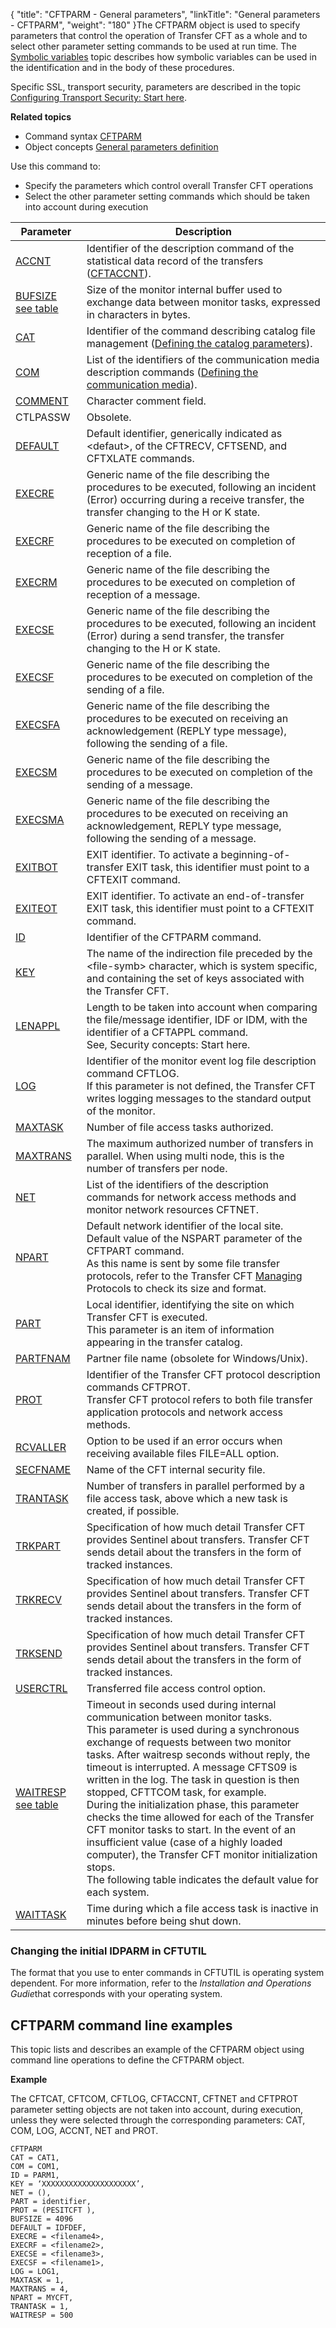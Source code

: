 {
    "title": "CFTPARM  - General parameters",
    "linkTitle": "General parameters - CFTPARM",
    "weight": "180"
}The <span id="Defining_CFTPARM"></span>CFTPARM object is used to specify parameters
that control the operation of Transfer CFT as a whole and to select other
parameter setting commands to be used at run time. The [Symbolic variables](../../../command_summary/symbolic_variables) topic describes
how symbolic variables can be used in the identification and in the body
of these procedures.

Specific SSL, transport security, parameters are described in the topic
[Configuring
Transport Security: Start here](../../../../transport_security_start_here/configuring_transport_security_start_here).

**Related
topics**

- Command syntax
    [CFTPARM](../../../command_summary#CFTPARM)
- Object concepts
    [General parameters
    definition](../../../../admin_intro/admin_config_commands/cftparm_general_parameters)

Use this command to:

- Specify
    the parameters which control overall Transfer CFT operations
- Select
    the other parameter setting commands which should be taken into account
    during execution


| Parameter  | Description  |
| --- | --- |
| <a href="../../../command_summary/parameter_intro/accnt">ACCNT</a> | Identifier of the description command of the statistical data record of the transfers (<a href="../../../../admin_intro/admin_config_commands/cftaccnt_concepts">CFTACCNT</a>). |
| <a href="../../../command_summary/parameter_intro/bufsize">BUFSIZE</a> <br/> <a href="../../../command_summary/parameter_intro/bufsize">see table</a>  | Size of the monitor internal buffer used to exchange data between monitor tasks, expressed in characters in bytes. |
| <a href="../../../command_summary/parameter_intro/cat">CAT</a> | Identifier of the command describing catalog file management (<a href="../cftcat">Defining the catalog parameters</a>). |
| <a href="../../../command_summary/parameter_intro/com">COM</a>  | List of the identifiers of the communication media description commands (<a href="../../../../admin_intro/admin_config_commands/communication_media_concepts">Defining the communication media</a>). |
| <a href="../../../command_summary/parameter_intro/comment">COMMENT</a>  | Character comment field. |
| CTLPASSW | Obsolete. |
| <a href="../../../command_summary/parameter_intro/default">DEFAULT</a> | Default identifier, generically indicated as &lt;defaut&gt;, of the CFTRECV, CFTSEND, and CFTXLATE commands. |
| <a href="../../../command_summary/parameter_intro/execre">EXECRE</a> | Generic name of the file describing the procedures to be executed, following an incident (Error) occurring during a receive transfer, the transfer changing to the H or K state. |
| <a href="../../../command_summary/parameter_intro/execrf">EXECRF</a> | Generic name of the file describing the procedures to be executed on completion of reception of a file. |
| <a href="../../../command_summary/parameter_intro/execrm">EXECRM</a> | Generic name of the file describing the procedures to be executed on completion of reception of a message. |
| <a href="../../../command_summary/parameter_intro/execse">EXECSE</a> | Generic name of the file describing the procedures to be executed, following an incident (Error) during a send transfer, the transfer changing to the H or K state. |
| <a href="../../../command_summary/parameter_intro/execsf">EXECSF</a> | Generic name of the file describing the procedures to be executed on completion of the sending of a file. |
| <a href="../../../command_summary/parameter_intro/execsfa">EXECSFA</a>  | Generic name of the file describing the procedures to be executed on receiving an acknowledgement (REPLY type message), following the sending of a file. |
| <a href="../../../command_summary/parameter_intro/execsm">EXECSM</a>  | Generic name of the file describing the procedures to be executed on completion of the sending of a message. |
| <a href="../../../command_summary/parameter_intro/execsma">EXECSMA</a>  | Generic name of the file describing the procedures to be executed on receiving an acknowledgement, REPLY type message, following the sending of a message. |
| <a href="">EXITBOT</a>  | EXIT identifier. To activate a beginning-of-transfer EXIT task, this identifier must point to a CFTEXIT command. |
| <a href="../../../command_summary/parameter_intro/exiteot">EXITEOT</a> | EXIT identifier. To activate an end-of-transfer EXIT task, this identifier must point to a CFTEXIT command. |
| <a href="../../../command_summary/parameter_intro/id">ID</a>  | Identifier of the CFTPARM command. |
| <a href="../../../command_summary/parameter_intro/key">KEY</a>  | The name of the indirection file preceded by the &lt;file-symb&gt; character, which is system specific, and containing the set of keys associated with the Transfer CFT. |
| <a href="../../../command_summary/parameter_intro/lenappl">LENAPPL</a> | Length to be taken into account when comparing the file/message identifier, IDF or IDM, with the identifier of a CFTAPPL command.<br/> See, Security concepts: Start here. |
| <a href="../../../command_summary/parameter_intro/log">LOG</a> | Identifier of the monitor event log file description command CFTLOG.<br/> If this parameter is not defined, the Transfer CFT writes logging messages to the standard output of the monitor. |
| <a href="../../../command_summary/parameter_intro/maxtask">MAXTASK</a>  | Number of file access tasks authorized. |
| <a href="../../../command_summary/parameter_intro/maxtrans">MAXTRANS</a> | The maximum authorized number of transfers in parallel. When using multi node, this is the number of transfers per node. |
| <a href="../../../command_summary/parameter_intro/net">NET</a> | List of the identifiers of the description commands for network access methods and monitor network resources CFTNET. |
| <a href="../../../command_summary/parameter_intro/npart">NPART</a>  | Default network identifier of the local site.<br/> Default value of the NSPART parameter of the CFTPART command.<br/> As this name is sent by some file transfer protocols, refer to the Transfer CFT <a href="../../../../protocols_start_here">Managing</a> Protocols to check its size and format. |
| <a href="../../../command_summary/parameter_intro/part">PART</a> | Local identifier, identifying the site on which Transfer CFT is executed.<br/> This parameter is an item of information appearing in the transfer catalog. |
| <a href="../../../command_summary/parameter_intro/partfnam">PARTFNAM</a>  | Partner file name (obsolete for Windows/Unix). |
| <a href="../../../command_summary/parameter_intro/protocol">PROT</a>  | Identifier of the Transfer CFT protocol description commands CFTPROT.<br/> Transfer CFT protocol refers to both file transfer application protocols and network access methods. |
| <a href="../../../command_summary/parameter_intro/rcvaller">RCVALLER</a>  | Option to be used if an error occurs when receiving available files FILE=ALL option. |
| <a href="../../../command_summary/parameter_intro/secfname">SECFNAME</a> | Name of the CFT internal security file. |
| <a href="../../../command_summary/parameter_intro/trantask">TRANTASK</a> | Number of transfers in parallel performed by a file access task, above which a new task is created, if possible. |
| <a href="../../../command_summary/parameter_intro/trkpart">TRKPART</a> | Specification of how much detail Transfer CFT provides Sentinel about transfers. Transfer CFT sends detail about the transfers in the form of tracked instances. |
| <a href="../../../command_summary/parameter_intro/trkrecv">TRKRECV</a> | Specification of how much detail Transfer CFT provides Sentinel about transfers. Transfer CFT sends detail about the transfers in the form of tracked instances. |
| <a href="../../../command_summary/parameter_intro/trksend">TRKSEND</a> | Specification of how much detail Transfer CFT provides Sentinel about transfers. Transfer CFT sends detail about the transfers in the form of tracked instances. |
| <a href="../../../command_summary/parameter_intro/userctrl">USERCTRL</a> | Transferred file access control option. |
| <a href="../../../command_summary/parameter_intro/waitresp">WAITRESP</a> <a href="../../../command_summary/parameter_intro/waitresp">see table</a> | Timeout in seconds used during internal communication between monitor tasks.<br/> This parameter is used during a synchronous exchange of requests between two monitor tasks. After waitresp seconds without reply, the timeout is interrupted. A message CFTS09 is written in the log. The task in question is then stopped, CFTTCOM task, for example.<br/> During the initialization phase, this parameter checks the time allowed for each of the Transfer CFT monitor tasks to start. In the event of an insufficient value (case of a highly loaded computer), the Transfer CFT monitor initialization stops.<br/> The following table indicates the default value for each system. |
| <a href="../../../command_summary/parameter_intro/waittask">WAITTASK</a>  | Time during which a file access task is inactive in minutes before being shut down. |


<span id="Changing_the_initial_IDPARM_in_CFTUTIL"></span>

### Changing the initial IDPARM in CFTUTIL

The format that you use to enter commands in CFTUTIL is operating system
dependent. For more information, refer to the *Installation and Operations Gudie*that corresponds
with your operating system.

<span id="CFTPARM_command_line_examples"></span>

## CFTPARM command line examples

This topic lists and describes an example of the CFTPARM object using
command line operations to define the CFTPARM object.

**Example**

The CFTCAT, CFTCOM, CFTLOG, CFTACCNT, CFTNET and CFTPROT
parameter setting objects are not taken into account, during execution,
unless they were selected through the corresponding parameters: CAT, COM,
LOG, ACCNT, NET and PROT.

```
CFTPARM
CAT = CAT1,
COM = COM1,
ID = PARM1,
KEY = ‘XXXXXXXXXXXXXXXXXXXXX’,
NET = (),
PART = identifier,
PROT = (PESITCFT ),
BUFSIZE = 4096
DEFAULT = IDFDEF,
EXECRE = <filename4>,
EXECRF = <filename2>,
EXECSE = <filename3>,
EXECSF = <filename1>,
LOG = LOG1,
MAXTASK = 1,
MAXTRANS = 4,
NPART = MYCFT,
TRANTASK = 1,
WAITRESP = 500
```
